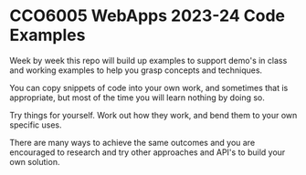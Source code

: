 # CCO6005 WebApps 2023-24 Code Examples
Week by week this repo will build up examples to support demo's in class and working examples to help you grasp concepts and techniques.

You can copy snippets of code into your own work, and sometimes that is appropriate, but most of the time you will learn nothing by doing so.

Try things for yourself. Work out how they work, and bend them to your own specific uses.

There are many ways to achieve the same outcomes and you are encouraged to research and try other approaches and API's to build your own solution.
